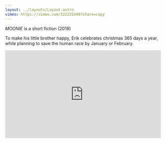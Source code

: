 ```yaml
---
layout: ../layouts/Layout.astro
vimeo: https://vimeo.com/322225340?share=copy
---
```


*MOONIE* is a short fiction (2018)

To make his little brother happy, Erik celebrates christmas 365 days a year, while planning to save the human race by January or February.

 <div style="padding:56.25% 0 0 0;position:relative;"><iframe src="https://player.vimeo.com/video/322225340?h=f9adef2ce7&title=0&byline=0&portrait=0" style="position:absolute;top:0;left:0;width:100%;height:100%;" frameborder="0" allow="autoplay; fullscreen; picture-in-picture" allowfullscreen></iframe></div><script src="https://player.vimeo.com/api/player.js"></script>
